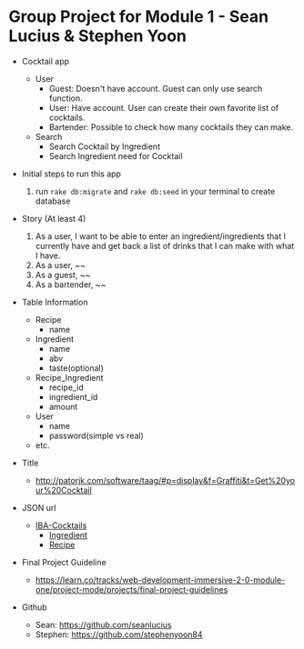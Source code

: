 # Group Project for Module 1 - Sean Lucius & Stephen Yoon

- Cocktail app
  - User
    - Guest: Doesn't have account. Guest can only use search function.
    - User: Have account. User can create their own favorite list of cocktails.
    - Bartender: Possible to check how many cocktails they can make.
  - Search
    - Search Cocktail by Ingredient
    - Search Ingredient need for Cocktail

- Initial steps to run this app
    1. run `rake db:migrate` and `rake db:seed` in your terminal to create database

- Story (At least 4)
  1. As a user, I want to be able to enter an ingredient/ingredients that I currently have and get back a list of drinks that I can make with what I have.
  2. As a user, ~~
  3. As a guest, ~~
  4. As a bartender, ~~

- Table Information
  - Recipe
    - name
  - Ingredient
    - name
    - abv
    - taste(optional)
  - Recipe_Ingredient
    - recipe_id
    - ingredient_id
    - amount
  - User
    - name
    - password(simple vs real)
  - etc.

- Title
  - http://patorjk.com/software/taag/#p=display&f=Graffiti&t=Get%20your%20Cocktail

- JSON url
  - <a href="https://github.com/teijo/iba-cocktails" target="_blank">IBA-Cocktails</a>
    - <a href="https://github.com/teijo/iba-cocktails/blob/master/ingredients.json" target="_blank">Ingredient</a>
    - <a href="https://github.com/teijo/iba-cocktails/blob/master/recipes.json" target="_blank">Recipe</a>

- Final Project Guideline
  - https://learn.co/tracks/web-development-immersive-2-0-module-one/project-mode/projects/final-project-guidelines

- Github
  - Sean: https://github.com/seanlucius
  - Stephen: https://github.com/stephenyoon84
